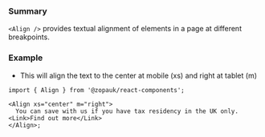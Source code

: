 ### Summary

`<Align />` provides textual alignment of elements in a page at different breakpoints.

### Example

- This will align the text to the center at mobile (xs) and right at tablet (m)

```tsx
import { Align } from '@zopauk/react-components';

<Align xs="center" m="right">
  You can save with us if you have tax residency in the UK only. <Link>Find out more</Link>
</Align>;
```
